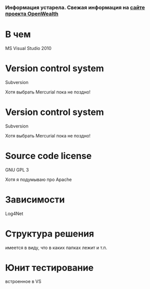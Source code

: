 ### Информация устарела. Свежая информация на [сайте проекта OpenWealth](http://openwealth.ru) ###

# В чем #
MS Visual Studio 2010

# Version control system #
Subversion

Хотя выбрать Mercurial пока не поздно!

# Version control system #
Subversion

Хотя выбрать Mercurial пока не поздно!

# Source code license #
GNU GPL 3

Хотя я подумываю про Apache

# Зависимости #
Log4Net

# Структура решения #
имеется в виду, что в каких папках лежит и т.п.

# Юнит тестирование #
встроенное в VS